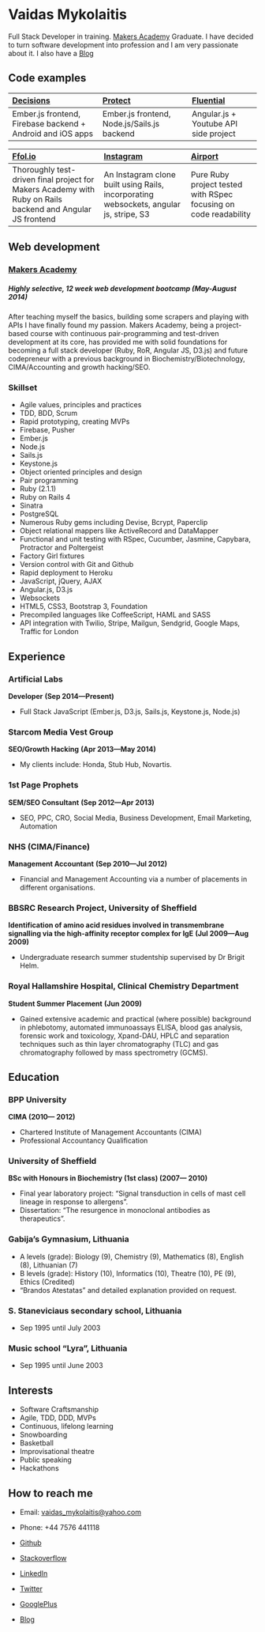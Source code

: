 Vaidas Mykolaitis
=================

Full Stack Developer in training. [Makers Academy] Graduate. I have decided to turn software development into profession and I am very passionate about it. I also have a [Blog]

Code examples
---------------

| [Decisions] | [Protect] | [Fluential] |
|:------------ |:----------- |:---------------------------------- |
| Ember.js frontend, Firebase backend + Android and iOS apps | Ember.js frontend, Node.js/Sails.js backend | Angular.js + Youtube API side project |

| [Ffol.io] | [Instagram] | [Airport] |
|:------------ |:----------- |:---------------------------------- |
| Thoroughly test-driven final project for Makers Academy with Ruby on Rails backend and Angular JS frontend | An Instagram clone built using Rails, incorporating websockets, angular js, stripe, S3 | Pure Ruby project tested with RSpec focusing on code readability |

Web development
---------------

### [Makers Academy](http://www.makersacademy.com)
##### Highly selective, 12 week web development bootcamp (May-August 2014)

After teaching myself the basics, building some scrapers and playing with APIs I have finally found my passion. Makers Academy, being a project-based course with continuous pair-programming and test-driven development at its core, has provided me with solid foundations for becoming a full stack developer (Ruby, RoR, Angular JS, D3.js) and future codepreneur with a previous background in Biochemistry/Biotechnology, CIMA/Accounting and growth hacking/SEO.

### Skillset

  - Agile values, principles and practices
  - TDD, BDD, Scrum
  - Rapid prototyping, creating MVPs
  - Firebase, Pusher
  - Ember.js
  - Node.js
  - Sails.js
  - Keystone.js
  - Object­ oriented principles and design
  - Pair programming
  - Ruby (2.1.1)
  - Ruby on Rails 4
  - Sinatra
  - PostgreSQL
  - Numerous Ruby gems including Devise, Bcrypt, Paperclip
  - Object relational mappers like ActiveRecord and DataMapper
  - Functional and unit testing with RSpec, Cucumber, Jasmine, Capybara, Protractor and Poltergeist
  - Factory Girl fixtures
  - Version control with Git and Github
  - Rapid deployment to Heroku
  - JavaScript, jQuery, AJAX
  - Angular.js, D3.js
  - Websockets
  - HTML5, CSS3, Bootstrap 3, Foundation
  - Precompiled languages like CoffeeScript, HAML and SASS
  - API integration with Twilio, Stripe, Mailgun, Sendgrid, Google Maps, Traffic for London

Experience
----------

### Artificial Labs
**Developer**
**(Sep 2014&mdash;Present)**

  - Full Stack JavaScript (Ember.js, D3.js, Sails.js, Keystone.js, Node.js) 


### Starcom Media Vest Group
**SEO/Growth Hacking**
**(Apr 2013&mdash;May 2014)**

  - My clients include: Honda, Stub Hub, Novartis. 


### 1st Page Prophets
**SEM/SEO Consultant**
**(Sep 2012&mdash;Apr 2013)**

  - SEO, PPC, CRO, Social Media, Business Development, Email Marketing, Automation


### NHS (CIMA/Finance)
**Management Accountant**
**(Sep 2010&mdash;Jul 2012)**

- Financial and Management Accounting via a number of placements in different organisations.


### BBSRC Research Project, University of Sheffield
**Identification of amino acid residues involved in transmembrane signalling via the high-affinity receptor complex for IgE**
**(Jul 2009&mdash;Aug 2009)**

  - Undergraduate research summer studentship supervised by Dr Brigit Helm.

### Royal Hallamshire Hospital, Clinical Chemistry Department
**Student Summer Placement**
**(Jun 2009)**

  - Gained extensive academic and practical (where possible) background in phlebotomy, automated immunoassays ELISA, blood gas analysis, forensic work and toxicology, Xpand-DAU, HPLC and separation techniques such as  thin layer chromatography (TLC) and gas chromatography followed by mass spectrometry (GCMS).




Education
----------

### BPP University
**CIMA (2010&mdash; 2012)**

  - Chartered Institute of Management Accountants (CIMA)
  - Professional Accountancy Qualification

### University of Sheffield
**BSc with Honours in Biochemistry (1st class) (2007&mdash; 2010)**

  - Final year laboratory project: “Signal transduction in cells of mast cell lineage in response to allergens”.
  - Dissertation: “The resurgence in monoclonal antibodies as therapeutics”.

### Gabija’s Gymnasium, Lithuania

  - A levels (grade): Biology (9), Chemistry (9), Mathematics (8), English (8), Lithuanian (7)
  - B levels (grade): History (10), Informatics (10), Theatre (10), PE (9), Ethics (Credited)
  - “Brandos Atestatas” and detailed explanation provided on request.

### S. Staneviciaus secondary school, Lithuania  

  - Sep 1995 until July 2003

### Music school “Lyra”, Lithuania  

  - Sep 1995 until June 2003



Interests
---------

- Software Craftsmanship
- Agile, TDD, DDD, MVPs
- Continuous, lifelong learning
- Snowboarding
- Basketball
- Improvisational theatre
- Public speaking
- Hackathons

How to reach me
---------------

- Email: [vaidas_mykolaitis@yahoo.com]
- Phone: +44 7576 441118
- [Github]
- [Stackoverflow]
- [LinkedIn]
- [Twitter]
- [GooglePlus]
- [Blog]

  [Ffol.io]:https://github.com/codepreneur/folioapp
  [Instagram]:https://github.com/codepreneur/instagram
  [Airport]:https://github.com/codepreneur/airport
  [Decisions]:https://github.com/codepreneur/decisions
  [Protect]:https://github.com/codepreneur/protect
  [Fluential]:https://github.com/codepreneur/fluential

  [Makers Academy]:http://www.makersacademy.com
  
  [vaidas_mykolaitis@yahoo.com]:mailto:vaidas_mykolaitis@yahoo.com
  [GitHub]:https://github.com/codepreneur
  [Stackoverflow]:https://stackoverflow.com/users/2097095/codepreneur
  [LinkedIn]:https://uk.linkedin.com/in/codepreneur
  [Twitter]:https://twitter.com/vmlifestyle
  [GooglePlus]:https://plus.google.com/103475761288679475987/posts
  [Blog]:http://www.codepreneur.io